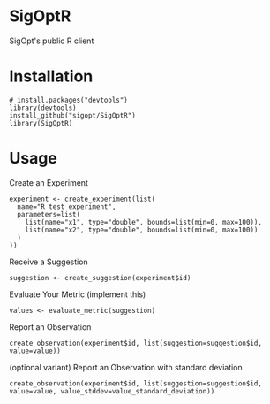 # SigOptR
SigOpt's public R client

# Installation

```
# install.packages("devtools")
library(devtools)
install_github("sigopt/SigOptR")
library(SigOptR)
```

# Usage

Create an Experiment
```
experiment <- create_experiment(list(
  name="R test experiment", 
  parameters=list(
    list(name="x1", type="double", bounds=list(min=0, max=100)), 
    list(name="x2", type="double", bounds=list(min=0, max=100))
  )
))
```

Receive a Suggestion
```
suggestion <- create_suggestion(experiment$id)
```

Evaluate Your Metric (implement this)
```
values <- evaluate_metric(suggestion)
```

Report an Observation 
```
create_observation(experiment$id, list(suggestion=suggestion$id, value=value))
```

(optional variant) Report an Observation with standard deviation
```
create_observation(experiment$id, list(suggestion=suggestion$id, value=value, value_stddev=value_standard_deviation))
```
